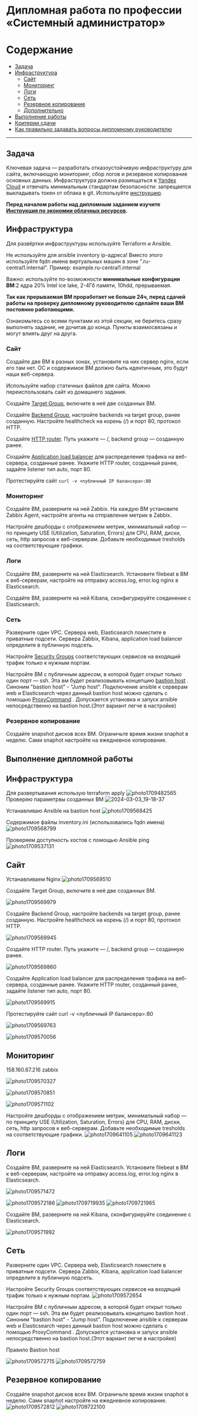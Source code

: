 #  Дипломная работа по профессии «Системный администратор»

Содержание
==========
* [Задача](#Задача)
* [Инфраструктура](#Инфраструктура)
    * [Сайт](#Сайт)
    * [Мониторинг](#Мониторинг)
    * [Логи](#Логи)
    * [Сеть](#Сеть)
    * [Резервное копирование](#Резервное-копирование)
    * [Дополнительно](#Дополнительно)
* [Выполнение работы](#Выполнение-работы)
* [Критерии сдачи](#Критерии-сдачи)
* [Как правильно задавать вопросы дипломному руководителю](#Как-правильно-задавать-вопросы-дипломному-руководителю) 

---------

## Задача
Ключевая задача — разработать отказоустойчивую инфраструктуру для сайта, включающую мониторинг, сбор логов и резервное копирование основных данных. Инфраструктура должна размещаться в [Yandex Cloud](https://cloud.yandex.com/) и отвечать минимальным стандартам безопасности: запрещается выкладывать токен от облака в git. Используйте [инструкцию](https://cloud.yandex.ru/docs/tutorials/infrastructure-management/terraform-quickstart#get-credentials).

**Перед началом работы над дипломным заданием изучите [Инструкция по экономии облачных ресурсов](https://github.com/netology-code/devops-materials/blob/master/cloudwork.MD).**

## Инфраструктура
Для развёртки инфраструктуры используйте Terraform и Ansible.  

Не используйте для ansible inventory ip-адреса! Вместо этого используйте fqdn имена виртуальных машин в зоне ".ru-central1.internal". Пример: example.ru-central1.internal  

Важно: используйте по-возможности **минимальные конфигурации ВМ**:2 ядра 20% Intel ice lake, 2-4Гб памяти, 10hdd, прерываемая. 

**Так как прерываемая ВМ проработает не больше 24ч, перед сдачей работы на проверку дипломному руководителю сделайте ваши ВМ постоянно работающими.**

Ознакомьтесь со всеми пунктами из этой секции, не беритесь сразу выполнять задание, не дочитав до конца. Пункты взаимосвязаны и могут влиять друг на друга.

### Сайт
Создайте две ВМ в разных зонах, установите на них сервер nginx, если его там нет. ОС и содержимое ВМ должно быть идентичным, это будут наши веб-сервера.

Используйте набор статичных файлов для сайта. Можно переиспользовать сайт из домашнего задания.

Создайте [Target Group](https://cloud.yandex.com/docs/application-load-balancer/concepts/target-group), включите в неё две созданных ВМ.

Создайте [Backend Group](https://cloud.yandex.com/docs/application-load-balancer/concepts/backend-group), настройте backends на target group, ранее созданную. Настройте healthcheck на корень (/) и порт 80, протокол HTTP.

Создайте [HTTP router](https://cloud.yandex.com/docs/application-load-balancer/concepts/http-router). Путь укажите — /, backend group — созданную ранее.

Создайте [Application load balancer](https://cloud.yandex.com/en/docs/application-load-balancer/) для распределения трафика на веб-сервера, созданные ранее. Укажите HTTP router, созданный ранее, задайте listener тип auto, порт 80.

Протестируйте сайт
`curl -v <публичный IP балансера>:80` 

### Мониторинг
Создайте ВМ, разверните на ней Zabbix. На каждую ВМ установите Zabbix Agent, настройте агенты на отправление метрик в Zabbix. 

Настройте дешборды с отображением метрик, минимальный набор — по принципу USE (Utilization, Saturation, Errors) для CPU, RAM, диски, сеть, http запросов к веб-серверам. Добавьте необходимые tresholds на соответствующие графики.

### Логи
Cоздайте ВМ, разверните на ней Elasticsearch. Установите filebeat в ВМ к веб-серверам, настройте на отправку access.log, error.log nginx в Elasticsearch.

Создайте ВМ, разверните на ней Kibana, сконфигурируйте соединение с Elasticsearch.

### Сеть
Разверните один VPC. Сервера web, Elasticsearch поместите в приватные подсети. Сервера Zabbix, Kibana, application load balancer определите в публичную подсеть.

Настройте [Security Groups](https://cloud.yandex.com/docs/vpc/concepts/security-groups) соответствующих сервисов на входящий трафик только к нужным портам.

Настройте ВМ с публичным адресом, в которой будет открыт только один порт — ssh.  Эта вм будет реализовывать концепцию  [bastion host]( https://cloud.yandex.ru/docs/tutorials/routing/bastion) . Синоним "bastion host" - "Jump host". Подключение  ansible к серверам web и Elasticsearch через данный bastion host можно сделать с помощью  [ProxyCommand](https://docs.ansible.com/ansible/latest/network/user_guide/network_debug_troubleshooting.html#network-delegate-to-vs-proxycommand) . Допускается установка и запуск ansible непосредственно на bastion host.(Этот вариант легче в настройке)

### Резервное копирование
Создайте snapshot дисков всех ВМ. Ограничьте время жизни snaphot в неделю. Сами snaphot настройте на ежедневное копирование.



## Выполнение дипломной работы

## Инфраструктура
Для развертывания использую terraform apply
![photo1709482565](https://github.com/GerasimoivSV/Diplom/assets/141561096/e4d48655-9f0d-46c1-a1f2-2c5a8b14c365)
Проверяю параметрвы созданных ВМ
![2024-03-03_19-18-37](https://github.com/GerasimoivSV/Diplom/assets/141561096/f44c3334-a95c-42a6-bbb0-7622ce51bca6)

Устанавливаю Ansible на bastion host
![photo1709568425](https://github.com/GerasimoivSV/Diplom/assets/141561096/2c60cd1a-f1e5-43f1-8044-33c7781148f7)

Содержимое файлы inventory.ini (использовались fqdn имена)
![photo1709568799](https://github.com/GerasimoivSV/Diplom/assets/141561096/c32c5bb7-1723-4bc7-a15d-8cf625b60e1f)

Проверяем доступность хостов с помощью Ansible ping
![photo1709537131](https://github.com/GerasimoivSV/Diplom/assets/141561096/53d8b811-a93c-4586-9494-e8e63d8ddccb)

## Сайт

Устанавливаем Nginx
![photo1709569510](https://github.com/GerasimoivSV/Diplom/assets/141561096/85761e9e-ab77-43fa-8b21-4fd05269580c)

Создайте Target Group, включите в неё две созданных ВМ.

![photo1709569979](https://github.com/GerasimoivSV/Diplom/assets/141561096/a3c289ed-dd33-48f3-a5ac-079cb6d98422)

Создайте Backend Group, настройте backends на target group, ранее созданную. Настройте healthcheck на корень (/) и порт 80, протокол HTTP.

![photo1709569945](https://github.com/GerasimoivSV/Diplom/assets/141561096/8fb3ae00-07fc-4ac0-8b0f-fffcc02c36cb)

Создайте HTTP router. Путь укажите — /, backend group — созданную ранее.

![photo1709569860](https://github.com/GerasimoivSV/Diplom/assets/141561096/fbd5b333-da67-4e85-9d0f-1234d9fae3aa)

Создайте Application load balancer для распределения трафика на веб-сервера, созданные ранее. Укажите HTTP router, созданный ранее, задайте listener тип auto, порт 80.

![photo1709569915](https://github.com/GerasimoivSV/Diplom/assets/141561096/b98ef90c-6ad1-4f22-874b-4aa580795771)

Протестируйте сайт curl -v <публичный IP балансера>:80

![photo1709569763](https://github.com/GerasimoivSV/Diplom/assets/141561096/66d6c92d-d29b-4ff1-8657-2d8d900ee442)

![photo1709570056](https://github.com/GerasimoivSV/Diplom/assets/141561096/f15e034a-f8c0-4372-a6aa-7b5fb2a4c03d)

## Мониторинг

158.160.67.216 zabbix

![photo1709570327](https://github.com/GerasimoivSV/Diplom/assets/141561096/ad582a11-41d6-49e9-8d7d-fd396ea1c86f)

![photo1709570851](https://github.com/GerasimoivSV/Diplom/assets/141561096/c145380f-a179-4111-afbd-34464f1026ba)


![photo1709571102](https://github.com/GerasimoivSV/Diplom/assets/141561096/5fbc9927-e374-43ce-942a-d2ce672a7448)

Настройте дешборды с отображением метрик, минимальный набор — по принципу USE (Utilization, Saturation, Errors) для CPU, RAM, диски, сеть, http запросов к веб-серверам. Добавьте необходимые tresholds на соответствующие графики.
![photo1709641105](https://github.com/GerasimoivSV/Diplom/assets/141561096/7dec710e-abc8-41fa-a411-45d9b0c3a6f5)
![photo1709641123](https://github.com/GerasimoivSV/Diplom/assets/141561096/9cc1ab7b-b84c-49c2-bc6c-3854cf946a90)


## Логи

Cоздайте ВМ, разверните на ней Elasticsearch. Установите filebeat в ВМ к веб-серверам, настройте на отправку access.log, error.log nginx в Elasticsearch.

![photo1709571472](https://github.com/GerasimoivSV/Diplom/assets/141561096/f585ba96-df3c-40b3-969d-0b9b3cee0ac5)

![photo1709572186](https://github.com/GerasimoivSV/Diplom/assets/141561096/eb36c845-c37a-49ef-a037-a53b9bd8c0e7)
![photo1709719935](https://github.com/GerasimoivSV/Diplom/assets/141561096/1e13ee1b-f5f9-4f04-84e9-62066e768748)
![photo1709721965](https://github.com/GerasimoivSV/Diplom/assets/141561096/2ca147ea-9276-4708-b2e7-940a20b01424)

Создайте ВМ, разверните на ней Kibana, сконфигурируйте соединение с Elasticsearch.

![photo1709571992](https://github.com/GerasimoivSV/Diplom/assets/141561096/d6d6c776-8e48-43f9-8b41-4895c7be9ffb)

## Сеть
Разверните один VPC. Сервера web, Elasticsearch поместите в приватные подсети. Сервера Zabbix, Kibana, application load balancer определите в публичную подсеть.

Настройте Security Groups соответствующих сервисов на входящий трафик только к нужным портам.
![photo1709572654](https://github.com/GerasimoivSV/Diplom/assets/141561096/f867110e-a929-4895-ba0e-f17720e351ca)

Настройте ВМ с публичным адресом, в которой будет открыт только один порт — ssh. Эта вм будет реализовывать концепцию bastion host . Синоним "bastion host" - "Jump host". Подключение ansible к серверам web и Elasticsearch через данный bastion host можно сделать с помощью ProxyCommand . Допускается установка и запуск ansible непосредственно на bastion host.(Этот вариант легче в настройке)

Правило Bastion host

![photo1709572715](https://github.com/GerasimoivSV/Diplom/assets/141561096/c17c25a5-4f00-424f-b025-c6d3388a7fde)
![photo1709572759](https://github.com/GerasimoivSV/Diplom/assets/141561096/ca87d70d-e5d7-411e-b941-5cf881f7f7de)

## Резервное копирование
Создайте snapshot дисков всех ВМ. Ограничьте время жизни snaphot в неделю. Сами snaphot настройте на ежедневное копирование.
![photo1709572812](https://github.com/GerasimoivSV/Diplom/assets/141561096/5ef3b8c2-7f96-4e4b-b601-cf5dc940aa7c)
![photo1709722100](https://github.com/GerasimoivSV/Diplom/assets/141561096/4c86c944-3ad1-4cb0-8f44-bb01a32a7f0a)

